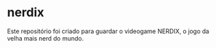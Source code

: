 # nerdix
Este repositório foi criado para guardar o videogame NERDIX, o jogo da velha mais nerd do mundo.
